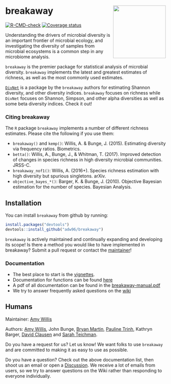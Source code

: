 
<!-- README.md is generated from README.Rmd. Please edit that file -->

# breakaway <img src="docs/breakaway-logo.png" align="right" width="165px"/>

[![R-CMD-check](https://github.com/adw96/breakaway/workflows/R-CMD-check/badge.svg)](https://github.com/adw96/breakaway/actions)
[![Coverage
status](https://codecov.io/gh/adw96/breakaway/branch/master/graph/badge.svg)](https://codecov.io/github/adw96/breakaway?branch=main)

Understanding the drivers of microbial diversity is an important
frontier of microbial ecology, and investigating the diversity of
samples from microbial ecosystems is a common step in any microbiome
analysis.

`breakaway` is the premier package for statistical analysis of microbial
diversity. `breakaway` implements the latest and greatest estimates of
richness, as well as the most commonly used estimates.

[`DivNet`](https://github.com/adw96/DivNet) is a package by the
`breakaway` authors for estimating Shannon diversity, and other
diversity indices. `breakaway` focuses on richness while `DivNet`
focuses on Shannon, Simpson, and other alpha diversities as well as some
beta diversity indices. Check it out!

### Citing breakaway

The `R` package `breakaway` implements a number of different richness
estimates. Please cite the following if you use them:

-   `breakaway()` and `kemp()`: Willis, A. & Bunge, J. (2015).
    Estimating diversity via frequency ratios. Biometrics.
-   `betta()`: Willis, A., Bunge, J., & Whitman, T. (2017). Improved
    detection of changes in species richness in high diversity microbial
    communities. JRSS-C.
-   `breakaway_nof1()`: Willis, A. (2016+). Species richness estimation
    with high diversity but spurious singletons. arXiv.
-   `objective_bayes_*()`: Barger, K. & Bunge, J. (2010). Objective
    Bayesian estimation for the number of species. Bayesian Analysis.

## Installation

You can install `breakaway` from github by running:

``` r
install.packages("devtools")
devtools::install_github("adw96/breakaway")
```

`breakaway` is actively maintained and continually expanding and
developing its scope! Is there a method you would like to have
implemented in breakaway? Submit a pull request or contact the
[maintainer](http://statisticaldiversitylab.com/team/amy-willis)!

### Documentation

-   The best place to start is the
    [vignettes](https://adw96.github.io/breakaway/articles/).
-   Documentation for functions can be found
    [here](https://adw96.github.io/breakaway/reference/index.html)
-   A pdf of all documentation can be found in the
    [breakaway-manual.pdf](https://github.com/adw96/breakaway/tree/master/breakaway-manual.pdf)
-   We try to answer frequently asked questions on the
    [wiki](https://github.com/adw96/breakaway/wiki)

## Humans

Maintainer: [Amy Willis](http://statisticaldiversitylab.com)

Authors: [Amy Willis](http://statisticaldiversitylab.com), John Bunge,
[Bryan Martin](https://bryandmartin.github.io/), [Pauline
Trinh](https://twitter.com/paulinetrinh), Kathryn Barger, [David
Clausen](https://www.biostat.washington.edu/people/david-clausen) and
[Sarah Teichman](https://svteichman.github.io/).

Do you have a request for us? Let us know! We want folks to use
`breakaway` and are committed to making it as easy to use as possible.

Do you have a question? Check out the above documentation list, then
shoot us an email or open a
[Discussion](https://github.com/adw96/breakaway/discussions). We receive
a lot of emails from users, so we try to answer questions on the Wiki
rather than responding to everyone individually.
